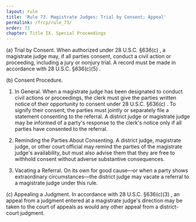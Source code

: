 ```yaml
---
layout: rule
title: 'Rule 73. Magistrate Judges: Trial by Consent; Appeal'
permalink: /frcp/rule_73/
order: 73
chapter: Title IX. Special Proceedings
---
```


(a) Trial by Consent. When authorized under 28 U.S.C. §636(c) , a magistrate judge may, if all parties consent, conduct a civil action or proceeding, including a jury or nonjury trial. A record must be made in accordance with 28 U.S.C. §636(c)(5) .


(b) Consent Procedure.


1. In General. When a magistrate judge has been designated to conduct civil actions or proceedings, the clerk must give the parties written notice of their opportunity to consent under 28 U.S.C. §636(c) . To signify their consent, the parties must jointly or separately file a statement consenting to the referral. A district judge or magistrate judge may be informed of a party's response to the clerk's notice only if all parties have consented to the referral.


2. Reminding the Parties About Consenting. A district judge, magistrate judge, or other court official may remind the parties of the magistrate judge's availability, but must also advise them that they are free to withhold consent without adverse substantive consequences.


3. Vacating a Referral. On its own for good cause—or when a party shows extraordinary circumstances—the district judge may vacate a referral to a magistrate judge under this rule.


(c) Appealing a Judgment. In accordance with 28 U.S.C. §636(c)(3) , an appeal from a judgment entered at a magistrate judge's direction may be taken to the court of appeals as would any other appeal from a district-court judgment.
